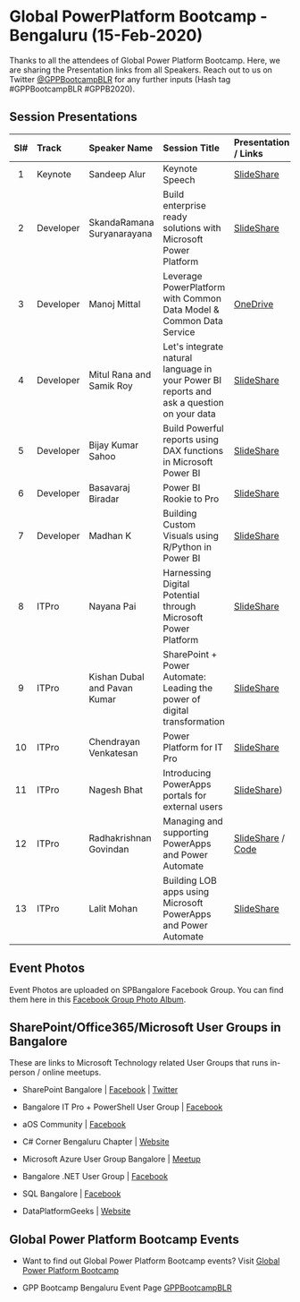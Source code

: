 # Global PowerPlatform Bootcamp - Bengaluru (15-Feb-2020)

Thanks to all the attendees of Global Power Platform Bootcamp.  Here, we are sharing the Presentation links from all Speakers. Reach out to us on Twitter [@GPPBootcampBLR](https://twitter.com/GPPBootcampBLR "Global Power Platform Bootcamp BLR") for any further inputs (Hash tag #GPPBootcampBLR  #GPPB2020).

## Session Presentations

| Sl# | Track | Speaker Name | Session Title | Presentation / Links |
|:---:|:------|:-----------|:---------|:------------|
| 1 | Keynote | Sandeep Alur | Keynote Speech | [SlideShare](https://www.slideshare.net/ "Sandeep Alur's Personal SlideShare")  |
| 2 | Developer | SkandaRamana Suryanarayana | Build enterprise ready solutions with Microsoft Power Platform | [SlideShare](https://www.slideshare.net/ "SkandaRamana Suryanarayana's Personal SlideShare") |
| 3 | Developer | Manoj Mittal | Leverage PowerPlatform with Common Data Model & Common Data Service | [OneDrive](https://onedrive.com "Manoj Mittal's Personal OneDrive") |
| 4 | Developer | Mitul Rana and Samik Roy | Let's integrate natural language in your Power BI reports and ask a question on your data | [SlideShare](https://drive.google.com "Mitul Rana's Personal Google Drive") |
| 5 | Developer | Bijay Kumar Sahoo | Build Powerful reports using DAX functions in Microsoft Power BI | [SlideShare](https://www.slideshare.net "Bijay Kumar Sahoo's Personal SlideShare") |
| 6 | Developer | Basavaraj Biradar | Power BI Rookie to Pro | [SlideShare](https://www.slideshare.net "Basavaraj Biradar's Personal SlideShare") |
| 7 | Developer | Madhan K | Building Custom Visuals using R/Python in Power BI | [SlideShare](https://www.slideshare.net "Madhan K's Personal SlideShare") |
| 8 | ITPro | Nayana Pai | Harnessing Digital Potential through Microsoft Power Platform | [SlideShare](https://www.slideshare.net/ "Nayana Pai's Personal SlideShare") |
| 9 | ITPro | Kishan Dubal and Pavan Kumar | SharePoint + Power Automate: Leading the power of digital transformation | [SlideShare](https://www.slideshare.net "Kishan Dubal's Personal SlideShare") |
| 10 | ITPro | Chendrayan Venkatesan | Power Platform for IT Pro | [SlideShare](https://www.slideshare.net/ "Chendrayan's Personal SlideShare") |
| 11 | ITPro | Nagesh Bhat | Introducing PowerApps portals for external users | [SlideShare](https://www.slideshare.net/ "Nagesh's Personal SlideShare")) |
| 12 | ITPro | Radhakrishnan Govindan | Managing and supporting PowerApps and Power Automate | [SlideShare](https://www.slideshare.net "Radhakrishnan Govindan's Personal SlideShare") / [Code](https://github.com/ "RK's GitHub") |
| 13 | ITPro | Lalit Mohan | Building LOB apps using Microsoft PowerApps and Power Automate | [SlideShare](https://www.slideshare.net "Lalit Mohan's Personal SlideShare") |

## Event Photos
Event Photos are uploaded on SPBangalore Facebook Group.  You can find them here in this [Facebook Group Photo Album](https://www.facebook.com/media/set/?set=oa.2529028327339938&type=3 "Facebook Group Photo Album"). 

## SharePoint/Office365/Microsoft User Groups in Bangalore
These are links to Microsoft Technology related User Groups that runs in-person / online meetups.
* SharePoint Bangalore | [Facebook](https://www.facebook.com/groups/spbangalore/ "Facebook") | [Twitter](https://twitter.com/spbangalore "Twitter")

* Bangalore IT Pro + PowerShell User Group | [Facebook](https://www.facebook.com/groups/psbug/ "Facebook")

* aOS Community | [Facebook](https://www.facebook.com/aosComm/ "Facebook")

* C# Corner Bengaluru Chapter | [Website](https://www.c-sharpcorner.com/chapters/bengaluru-chapter "C# Corner Bengaluru Chapter")

* Microsoft Azure User Group Bangalore | [Meetup](https://www.meetup.com/Microsoft-Azure-Bangalore/  "Meetup")

* Bangalore .NET User Group | [Facebook](https://www.facebook.com/groups/BDotNet/  "Facebook")

* SQL Bangalore | [Facebook](https://www.facebook.com/groups/SQLBangalore/   "Facebook")

* DataPlatformGeeks | [Website](http://www.dataplatformgeeks.com/ "Website")

## Global Power Platform Bootcamp  Events

* Want to find out Global Power Platform Bootcamp events? Visit [Global Power Platform Bootcamp](https://www.powerplatformbootcamp.com/ "Global Power Platform Bootcamp Home Page")

* GPP Bootcamp Bengaluru Event Page [GPPBootcampBLR](https://www.powerplatformbootcamp.com/location-detail/?id=335e885f-ef1e-ea11-8454-281878f66ccc&city=Bengaluru "GPPBootcamp BLR 15-Feb-2020")
